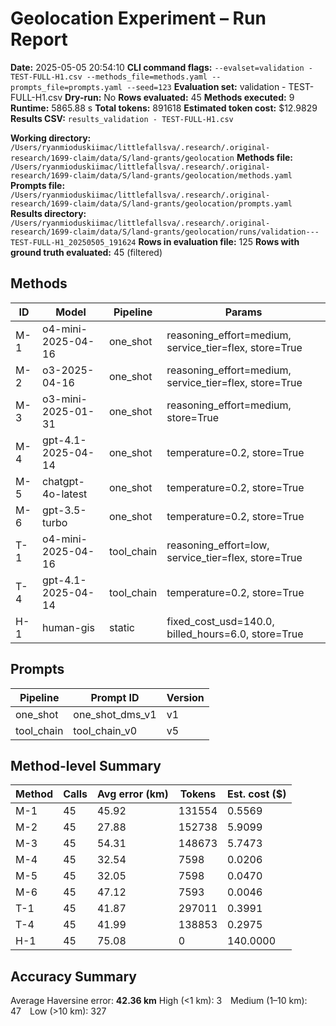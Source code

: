 # Geolocation Experiment – Run Report

**Date:** 2025-05-05 20:54:10
**CLI command flags:** `--evalset=validation - TEST-FULL-H1.csv --methods_file=methods.yaml --prompts_file=prompts.yaml --seed=123`
**Evaluation set:** validation - TEST-FULL-H1.csv
**Dry-run:** No
**Rows evaluated:** 45
**Methods executed:** 9
**Runtime:** 5865.88 s
**Total tokens:** 891618
**Estimated token cost:** $12.9829
**Results CSV:** `results_validation - TEST-FULL-H1.csv`

**Working directory:** `/Users/ryanmioduskiimac/littlefallsva/.research/.original-research/1699-claim/data/S/land-grants/geolocation`
**Methods file:** `/Users/ryanmioduskiimac/littlefallsva/.research/.original-research/1699-claim/data/S/land-grants/geolocation/methods.yaml`
**Prompts file:** `/Users/ryanmioduskiimac/littlefallsva/.research/.original-research/1699-claim/data/S/land-grants/geolocation/prompts.yaml`
**Results directory:** `/Users/ryanmioduskiimac/littlefallsva/.research/.original-research/1699-claim/data/S/land-grants/geolocation/runs/validation---TEST-FULL-H1_20250505_191624`
**Rows in evaluation file:** 125
**Rows with ground truth evaluated:** 45 (filtered)

## Methods
| ID | Model | Pipeline | Params |
|---|---|---|---|
| M-1 | o4-mini-2025-04-16 | one_shot | reasoning_effort=medium, service_tier=flex, store=True |
| M-2 | o3-2025-04-16 | one_shot | reasoning_effort=medium, service_tier=flex, store=True |
| M-3 | o3-mini-2025-01-31 | one_shot | reasoning_effort=medium, store=True |
| M-4 | gpt-4.1-2025-04-14 | one_shot | temperature=0.2, store=True |
| M-5 | chatgpt-4o-latest | one_shot | temperature=0.2, store=True |
| M-6 | gpt-3.5-turbo | one_shot | temperature=0.2, store=True |
| T-1 | o4-mini-2025-04-16 | tool_chain | reasoning_effort=low, service_tier=flex, store=True |
| T-4 | gpt-4.1-2025-04-14 | tool_chain | temperature=0.2, store=True |
| H-1 | human-gis | static | fixed_cost_usd=140.0, billed_hours=6.0, store=True |

## Prompts
| Pipeline | Prompt ID | Version |
|---|---|---|
| one_shot | one_shot_dms_v1 | v1 |
| tool_chain | tool_chain_v0 | v5 |

## Method-level Summary
| Method | Calls | Avg error (km) | Tokens | Est. cost ($) |
|---|---|---|---|---|
| M-1 | 45 | 45.92 | 131554 | 0.5569 |
| M-2 | 45 | 27.88 | 152738 | 5.9099 |
| M-3 | 45 | 54.31 | 148673 | 5.7473 |
| M-4 | 45 | 32.54 | 7598 | 0.0206 |
| M-5 | 45 | 32.05 | 7598 | 0.0470 |
| M-6 | 45 | 47.12 | 7593 | 0.0046 |
| T-1 | 45 | 41.87 | 297011 | 0.3991 |
| T-4 | 45 | 41.99 | 138853 | 0.2975 |
| H-1 | 45 | 75.08 | 0 | 140.0000 |

## Accuracy Summary
Average Haversine error: **42.36 km**
High (<1 km): 3 Medium (1–10 km): 47 Low (>10 km): 327